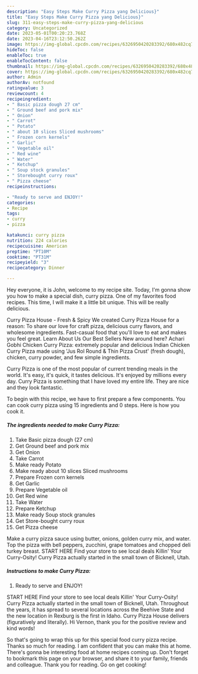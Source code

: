 ```yaml
---
description: "Easy Steps Make Curry Pizza yang Delicious}"
title: "Easy Steps Make Curry Pizza yang Delicious}"
slug: 311-easy-steps-make-curry-pizza-yang-delicious
category: Uncategorized
date: 2023-05-01T00:20:23.768Z
date: 2023-04-16T23:12:50.262Z
image: https://img-global.cpcdn.com/recipes/6326950420283392/680x482cq70/curry-pizza-recipe-main-photo.jpg
hideToc: false
enableToc: true
enableTocContent: false
thumbnail: https://img-global.cpcdn.com/recipes/6326950420283392/680x482cq70/curry-pizza-recipe-main-photo.jpg
cover: https://img-global.cpcdn.com/recipes/6326950420283392/680x482cq70/curry-pizza-recipe-main-photo.jpg
author: Admin
authorAv: notfound
ratingvalue: 3
reviewcount: 4
recipeingredient:
- " Basic pizza dough 27 cm"
- " Ground beef and pork mix"
- " Onion"
- " Carrot"
- " Potato"
- " about 10 slices Sliced mushrooms"
- " Frozen corn kernels"
- " Garlic"
- " Vegetable oil"
- " Red wine"
- " Water"
- " Ketchup"
- " Soup stock granules"
- " Storebought curry roux"
- " Pizza cheese"
recipeinstructions:

- "Ready to serve and ENJOY!"
categories:
- Recipe
tags:
- curry
- pizza

katakunci: curry pizza 
nutrition: 224 calories
recipecuisine: American
preptime: "PT10M"
cooktime: "PT31M"
recipeyield: "3"
recipecategory: Dinner

---
```



Hey everyone, it is John, welcome to my recipe site. Today, I'm gonna show you how to make a special dish, curry pizza. One of my favorites food recipes. This time, I will make it a little bit unique. This will be really delicious.

Curry Pizza House - Fresh &amp; Spicy We created Curry Pizza House for a reason: To share our love for craft pizza, delicious curry flavors, and wholesome ingredients. Fast-casual food that you&#39;ll love to eat and makes you feel great. Learn About Us Our Best Sellers New around here? Achari Gobhi Chicken Curry Pizza: extremely popular and delicious Indian Chicken Curry Pizza made using &#39;Jus Rol Round &amp; Thin Pizza Crust&#39; (fresh dough), chicken, curry powder, and few simple ingredients.

Curry Pizza is one of the most popular of current trending meals in the world. It's easy, it's quick, it tastes delicious. It's enjoyed by millions every day. Curry Pizza is something that I have loved my entire life. They are nice and they look fantastic.


To begin with this recipe, we have to first prepare a few components. You can cook curry pizza using 15 ingredients and 0 steps. Here is how you cook it.

<!--inarticleads1-->

##### The ingredients needed to make Curry Pizza:

1. Take  Basic pizza dough (27 cm)
1. Get  Ground beef and pork mix
1. Get  Onion
1. Take  Carrot
1. Make ready  Potato
1. Make ready  about 10 slices Sliced mushrooms
1. Prepare  Frozen corn kernels
1. Get  Garlic
1. Prepare  Vegetable oil
1. Get  Red wine
1. Take  Water
1. Prepare  Ketchup
1. Make ready  Soup stock granules
1. Get  Store-bought curry roux
1. Get  Pizza cheese


Make a curry pizza sauce using butter, onions, golden curry mix, and water. Top the pizza with bell peppers, zucchini, grape tomatoes and chopped deli turkey breast. START HERE Find your store to see local deals Killin&#39; Your Curry-Osity! Curry Pizza actually started in the small town of Bicknell, Utah. 

<!--inarticleads2-->

##### Instructions to make Curry Pizza:


1. Ready to serve and ENJOY!

START HERE Find your store to see local deals Killin&#39; Your Curry-Osity! Curry Pizza actually started in the small town of Bicknell, Utah. Throughout the years, it has spread to several locations across the Beehive State and the new location in Rexburg is the first in Idaho. Curry Pizza House delivers (figuratively and literally). Hi Vernon, thank you for the positive review and kind words! 

So that's going to wrap this up for this special food curry pizza recipe. Thanks so much for reading. I am confident that you can make this at home. There's gonna be interesting food at home recipes coming up. Don't forget to bookmark this page on your browser, and share it to your family, friends and colleague. Thank you for reading. Go on get cooking!
